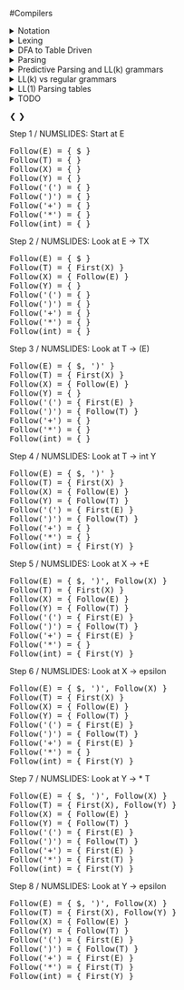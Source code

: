 #Compilers
<details><summary>Notation</summary>
We'll start off with this example:

	E -> T | T + E
	T -> int | int * T | (E)

`grammar` the whole thing

`E, T` nonterminals

`int, *, (, )` terminals

`E -> T` the first production of E

`T -> int * T` the second production of T

`|` used to separate the productions of the nonterminals

`->` E can be converted to T

`->*` X can be converted to Y in ? steps

`stream` A list, file, array, etc.  Just any form of things one after the next.

</details>

<details><summary>Lexing</summary>
A lexer performs lexical analysis.  You take a stream of characters and group them together into tokens.

`Token`
The smallest unit of meaning in a program.  A keyword, a variable name, an operator, etc.

	for x in range(4):
		print(x)
		
In this example, the input consists of the character 'f', followed by 'o', followed by 'r', ' ', 'x', ' ', 'i', 'n', etc.  The lexer will take these characters and convert them into the single unit tokens FOR, ID, IN, etc.  Each of these tokens is a single unit. Conventionally, capital letters are used to denote tokens.

'Regular expression'
A regular expression is a pattern on which strings either match or don't match.

	r"dog"
	
This is a regular expression in python syntax that matches only the string 'dog'.

	r"x*"
	
This is a regular expression, also in python syntax, that matches '', 'x', 'xx', 'xxx', 'xxxx', etc, matching any number of x's in a row.

There are 3 operators for regular expressions.  They are as follows:

	r"ab" #concatenation, sticking chars together
	r"a|b" #TODO, either a or b
	r"a*" #kleene star, 0 or more a's
	
You can stick these operators together using parenthesis too.

	r"(0|1)*"
	
This regex will match any string composed of 0's and 1's.

So the purpose of regular expressions is to answer the question: TODO

</details>

<details><summary>DFA to Table Driven</summary>
Consider this regex of all binary strings that end in 1:

	(1|0)*1

Whose DFA implementation is as follows:	

![endsin1](pics/endsin1.png)

We can convert this DFA into a table.  A table is easy to implement in code, as well as fast.  Here is a table equivalent to the DFA:

|  | `0` | `1` |
|-----|-----|-----|
| `S` | T | U |
| `T` | T | U |
| `U` | T | U |
 
 Say we have the input `0101`.  We are in state S, and the next input is 0, so we look at row S, column 0, whose entry is T.  This means we are now in state T.  
 
 The next input is 1, so we look in row T, column 1, whose entry is U.  Now we are in state U.  
 
 The next input is 0, so we look in row U, column 0, whose entry is T.  Now we are in state T.
 
 The next input is 1, so we look in row T, column 1, whose entry is U.  Now we are in state U.
 
 There is no more input, so we are done.  One thing that isn't in table that we need to somehow specify is that U is an accepting state, and S and T aren't.  Implemention is trivial and will be omitted :^)
 

</details>

<details><summary>Parsing</summary>
A lexer turns a stream of characters into a stream of tokens.  A parser turns a stream of tokens into a tree of tokens.  We want to format our tokens into a tree so that we know the order of operations.

Example character stream:

`2+3*2+3`
	
Example token stream output from lexer:

`INT PLUS INT MUL INT PLUS INT`
	
Each INT has an actual numerical value that we don't see.

Example token tree output from parser:

![basic_tree](pics/basic_tree.png)

Obviously we know the order of operations for the original character stream, but the computer doesn't.  If we told the computer to calculate the final result directly from the token stream, the output would be `(((2+3)*2)+3)=13` instead of the expected `2+(3*2)+3=11`.  This is why a parser is necessary.




Easiest type of parsing.  The way recursive descent works is we get a big list (or stream) of tokens from the lexer.  We look at these tokens one at a time, forming them into a tree.

`Example Grammar for recursive descent`

	E -> T | T + E
	T -> int | int * T | (E)
	
`Recursive Descent Functions`

	bool Term(Token tok) { return *next++ == tok; }
	
	bool E() { 
		Token *save = next;
		
	
	bool E_1() { return T(); }
	bool E_2() { return T() && term('+') && E(); }
	
	bool T_1() { return term(INT); }
	bool T_2() { return term(INT) && term('*') && T(); }
	bool T_3() { return term('(') && E() && term(')'); }
	

	
`recursive descent limitations`

</details>



<details><summary>Predictive Parsing and LL(k) grammars</summary>
Predictive parsing is a confusing term.  Saying that you have a 'predictive parser' is not a statement about your parsing algorithm (recursive descent, shift reduce, etc).  Saying that you have a predictive parser means that the grammar your parser reads is an LL(k) grammar.  LL(k) grammars are a special kind of context-free grammars.  By looking at the next k tokens, we can narrow down the possible productions to 1 at every step.  This means there will never be any backtracking, making it faster.

Here is an example of a normal context-free grammar:

	A -> aaaa | aaab
	
Let's say we get the input `aaab`.  This grammar starts at the first production of A, matchs the first, second and third `a`, then hits `b` and has to backtrack.  Starting over at the first `a`, the parser matches the input with the second production, and we're done.

Here's an LL(k) grammar that parses the same language as above:

	A -> aaaX
	X -> a | b
	
In this grammar, k=1 because you only have to look at the next token to decide whether or not to keep parsing or error out.  For our input `aaab`, we match the first 3 `a`'s one at a time, then look at X.  `b` doesn't match X's first production, so we go to X's second production and get a match.  This is better than the first grammar because we only had to match `aaa` once.

So LL(k) grammars don't have to backtrack, unlike most context-free grammars.

Random facts:

All context-free grammars have an LL(k) equivalent.  Tools like ANTLR can transform context-free grammars into LL(k) grammars automatically.

In practice, we'll always be looking at LL(1) grammars. LL(k>1) grammars don't matter.  I think it's because if you can convert it to an LL(k) grammar, you can convert it to an LL(1) grammar.  LL(1) grammars are either faster, or simpler than any other value of k.  Something like that.

</details>


<details><summary>LL(k) vs regular grammars</summary>
Consider this grammar that parses nested parenthesis:

	E -> (E) | epsilon

Regular grammars can't describe nested parens.  So LL(k) grammars are more general that regular grammars.  

LL(k) grammars can be parsed in linear time just like regular grammars, unlike non-LL(k) context-free grammars.

The only advantage of regular grammars is that they can be described by regular expressions, and so are simpler to write out than context free grammars.
</details>

<details><summary>LL(1) Parsing tables</summary>

Remember how we converted DFA's into tables?  Tables are simple to implement in code, and fast to execute.  Now we want to make a parsing table for LL(1) grammars.

`Structure and usage of parsing table`

Lets say we have this grammar:

	E -> TX
	T -> (E) | int Y
	X -> +E | epsilon
	Y -> *T | epsilon

Its parsing table will look like this:

|   | `(` | `)` | `+` | `*` | `int` | `$` |
|---|-----|---------|---------|----|-------|---------|
| `E` | TX |  |  |  | TX |  |
| `T` | (E) |  |  |  | int Y |  |
| `X` |  | epsilon | +E |  |  | epsilon |
| `Y` |  | epsilon | epsilon | *T |  | epsilon |

Blanks in the table mean error.




`How parsing tables are constructed`


In the DFA table, we had a current state, and a next token which would determine our next table lookup.  In our LL(1) table, we have a current non-terminal instead of a current state.  Each table lookup has this form:

	T[A, t] = X
	
How to go through the table.

bla bla

How the table is constructed.
	
`T` is the table, `A` is the current non-terminal, `t` is the next token, and `X`

TODO how is the parsing table really created?  What 2 things do we have, what 3rd thing are we looking for?  Iterate over each position in the table?  Iterate over all possible terminals?  

In order to create the parsing table, we need to find a B for every combo of A and t.  We can find these X's by computing the first and follow sets for each A.

<details><summary>First Sets</summary>
`T[A, t] = B` if t is in the first set of B.  
The first set of a non-terminal B is the set of all terminals that appear first in B's derivation.

	A -> Bx | Cy
	B -> 0 | 1
	C -> a | epsilon
	
In this grammar, the first sets of A, B and C are:

	A : { 0, 1, a, y }
	B : { 0, 1 }
	C : { a, epsilon }
	
B and C are trivial, so I'll skip those.  A's first set looks like it does because when A is derived all the way down to terminals, it could look like any of the following:

	0x
	1x
	ay
	y
	
Since we want the first terminal that can be derived from A, we end up with 0, 1, a, and y.

So if we're at A, we will transition to B if `t=0` or `t=1`.
TODO I this is wrong.  What happens after we get to B?  We just die.

In general, finding the first sets for each terminal and non-terminal in a grammar is as follows:

	t : { t } // if t is a terminal symbol
	First(Y) is a subset of First(X) if X -> Y....
		or X -> ABCY....
			and A, B, C can all be epsilon.
	epsilon is an element of First(X) if:
		X -> epsilon
		or
		X -> ABC
			and A, B, C can all become epsilon

</details>

<details><summary>Follow Sets</summary>
Here's the definition of a follow set for non-terminal X:

	Follow(X) = { t | Y ->* AXtB }
	
What this says is that t is in Follow(X) if Y's multiple-step derivation contains X, and also has some terminal t after it.  

The start symbol S's follow set will contain only `$` (end of file).

<details><summary>TODO algorithm for computing follow sets</summary> 
You should just ignore this part for now.  It's not necessary to know how to make these first and follow sets.  Just know how to recognize them.  It's a complicated exponential runtime algorithm.
Here is the general algorithm for getting follow sets, which we run on each production: 

	for each  nonterminal on the right side of X -> ABC....Z:
		Follow(A) += First(B)
		if epsilon in First(B)
			Follow(A) += First(C)
			if epsilon in First(C)
				....
				if epsilon in First(Z)
					Follow(A) += Follow(X)
					
		Follow(B) += First(C)
		if epsilon in First(C)
				....
				if epsilon in First(Z)
					Follow(B) += Follow(X)
					
		Do this for all of them
		TODO should make a recursive version of this.  Also should have a portion that takes into account whether First(B) is already in Follow(A), etc.
		


Now we'll compute follow sets for this grammar, where E is the start symbol:

	E -> TX
	T -> (E) | int Y
	X -> +E | epsilon
	Y -> *T | epsilon

<details><summary>computing follow sets example</summary>
In this example, keep in mind the first sets from the previous example.


This is really long, so I'm not going to finish it.  It would have been nice to have the ability to do slideshows.  Stupid markdown.


</details>

</details>
	
</details>

<details><summary>building the parsing table after you have first and follow sets</summary>

TODO potentially put the first follow algorithms + examples here instead.
TODO look at video LL1 parsing tables again.  The `T[A, t] = B` thing. How do you know what the next A is?  It's actually the leftmost nonterminal in your current derivation.  Going to have to go back and change that.  If the leftmost thing is a terminal, then `T['int', t]` is a pointless lookup, since you can just do a direct comparison:  `'int' == t`.  For simplicity you could do a table lookup, or maybe this is faster.  Whatever.  Just do what you think would be easier to explain.

Now that we have the first and follow sets for each terminal and non-terminal, we can find all the t's for each `T[A, t] = B`.  

	for all non-terminal combos A and B in your language:
		for each t in First(B):
			T[A, t] = B
		if epsilon in First(B):
			for each t in Follow(A):
				T[A, t] = B

</details>

</details>

<details><summary>TODO</summary>
Give a really quick overview of the parts of a compiler.  Lexer, parser, semantic analyzer, code generation.
Explain that assembly is binary.  Recall your 61C project where you made a processor that ran on binary.

explain regex and automata

explain terminology better.

explain recursive descent

recursive descent algorithm limitation ( logical or shortcircuitting)

left recursion

left factoring

first and follow sets

Consider trying to figure out some kind of step-by-step for certain things.  Like examples.  Consider the follow set example.

Oh, the first and follow set examples:  maybe give them the way to do it by hand?  No need to show them the computer code to do it.

</details>


<a class="prev" onclick="plusSlides1(-1)">&#10094;</a>
<a class="next" onclick="plusSlides1(1)">&#10095;</a>

<div class="mySlides1">
Step 1 / NUMSLIDES:  Start at E
<pre>
Follow(E) = { $ }
Follow(T) = { }
Follow(X) = { }
Follow(Y) = { }
Follow('(') = { }
Follow(')') = { }
Follow('+') = { }
Follow('*') = { }
Follow(int) = { }
</pre>
</div>

<div class="mySlides1">
Step 2 / NUMSLIDES:  Look at E -> TX
<pre>
Follow(E) = { $ }
Follow(T) = { First(X) }
Follow(X) = { Follow(E) }
Follow(Y) = { }
Follow('(') = { }
Follow(')') = { }
Follow('+') = { }
Follow('*') = { }
Follow(int) = { }
</pre>
</div>

<div class="mySlides1">
Step 3 / NUMSLIDES:  Look at T -> (E)
<pre>
Follow(E) = { $, ')' }
Follow(T) = { First(X) }
Follow(X) = { Follow(E) }
Follow(Y) = { }
Follow('(') = { First(E) }
Follow(')') = { Follow(T) }
Follow('+') = { }
Follow('*') = { }
Follow(int) = { }
</pre>
</div>

<div class="mySlides1">Step 4 / NUMSLIDES:  Look at T -> int Y
<pre>
Follow(E) = { $, ')' }
Follow(T) = { First(X) }
Follow(X) = { Follow(E) }
Follow(Y) = { Follow(T) }
Follow('(') = { First(E) }
Follow(')') = { Follow(T) }
Follow('+') = { }
Follow('*') = { }
Follow(int) = { First(Y) }
</pre>
</div>
	
<div class="mySlides1">Step 5 / NUMSLIDES:  Look at X -> +E
<pre>
Follow(E) = { $, ')', Follow(X) }
Follow(T) = { First(X) }
Follow(X) = { Follow(E) }
Follow(Y) = { Follow(T) }
Follow('(') = { First(E) }
Follow(')') = { Follow(T) }
Follow('+') = { First(E) }
Follow('*') = { }
Follow(int) = { First(Y) }
</pre>
</div>


<div class="mySlides1">Step 6 / NUMSLIDES:  Look at X -> epsilon
<pre>
Follow(E) = { $, ')', Follow(X) }
Follow(T) = { First(X) }
Follow(X) = { Follow(E) }
Follow(Y) = { Follow(T) }
Follow('(') = { First(E) }
Follow(')') = { Follow(T) }
Follow('+') = { First(E) }
Follow('*') = { }
Follow(int) = { First(Y) }
</pre>
</div>

<div class="mySlides1">Step 7 / NUMSLIDES:  Look at Y -> * T
<pre>
Follow(E) = { $, ')', Follow(X) }
Follow(T) = { First(X), Follow(Y) }
Follow(X) = { Follow(E) }
Follow(Y) = { Follow(T) }
Follow('(') = { First(E) }
Follow(')') = { Follow(T) }
Follow('+') = { First(E) }
Follow('*') = { First(T) }
Follow(int) = { First(Y) }
</pre>
</div>

<div class="mySlides1">Step 8 / NUMSLIDES:  Look at Y -> epsilon
<pre>
Follow(E) = { $, ')', Follow(X) }
Follow(T) = { First(X), Follow(Y) }
Follow(X) = { Follow(E) }
Follow(Y) = { Follow(T) }
Follow('(') = { First(E) }
Follow(')') = { Follow(T) }
Follow('+') = { First(E) }
Follow('*') = { First(T) }
Follow(int) = { First(Y) }
</pre>
</div>

<script>
var slideIndex = 1;
showSlides1(slideIndex);

function plusSlides1(n) {
  showSlides1(slideIndex += n);
}

function showSlides1(n) {
  var i;
  var slides = document.getElementsByClassName("mySlides1");
  if (n > slides.length) {slideIndex = 1}    
  if (n < 1) {slideIndex = slides.length}
  for (i = 0; i < slides.length; i++) {
      slides[i].style.display = "none";  
  }
  slides[slideIndex-1].style.display = "block";
}
</script>